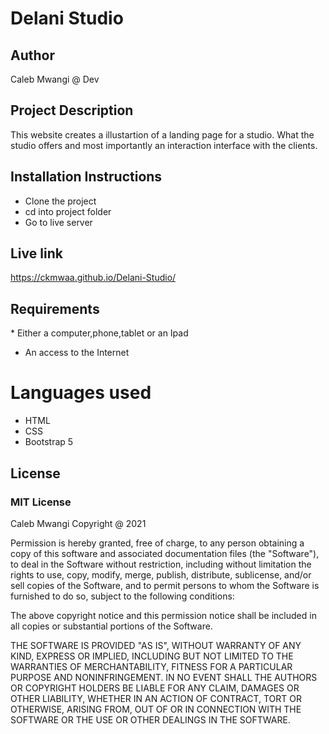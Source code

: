 # Delani Studio

## Author
Caleb Mwangi @ Dev

## Project Description 
This website creates a illustartion of a landing page for a studio. What the studio offers and most importantly an interaction interface with the clients.

## Installation Instructions 
* Clone the project
* cd into project folder
* Go to live server

## Live link
https://ckmwaa.github.io/Delani-Studio/

## Requirements
​* Either a computer,phone,tablet or an Ipad​
* An access to the Internet​

# Languages used 
* HTML
* CSS
* Bootstrap 5

## License
### MIT License


Caleb Mwangi Copyright @ 2021 

Permission is hereby granted, free of charge, to any person obtaining a copy
of this software and associated documentation files (the "Software"), to deal
in the Software without restriction, including without limitation the rights
to use, copy, modify, merge, publish, distribute, sublicense, and/or sell
copies of the Software, and to permit persons to whom the Software is
furnished to do so, subject to the following conditions:

The above copyright notice and this permission notice shall be included in all
copies or substantial portions of the Software.

THE SOFTWARE IS PROVIDED "AS IS", WITHOUT WARRANTY OF ANY KIND, EXPRESS OR
IMPLIED, INCLUDING BUT NOT LIMITED TO THE WARRANTIES OF MERCHANTABILITY,
FITNESS FOR A PARTICULAR PURPOSE AND NONINFRINGEMENT. IN NO EVENT SHALL THE
AUTHORS OR COPYRIGHT HOLDERS BE LIABLE FOR ANY CLAIM, DAMAGES OR OTHER
LIABILITY, WHETHER IN AN ACTION OF CONTRACT, TORT OR OTHERWISE, ARISING FROM,
OUT OF OR IN CONNECTION WITH THE SOFTWARE OR THE USE OR OTHER DEALINGS IN THE
SOFTWARE.
